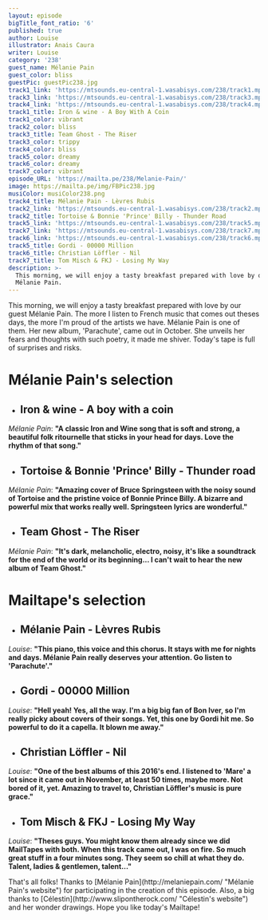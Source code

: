 ```yaml
---
layout: episode
bigTitle_font_ratio: '6'
published: true
author: Louise
illustrator: Anais Caura
writer: Louise
category: '238'
guest_name: Mélanie Pain
guest_color: bliss
guestPic: guestPic238.jpg
track1_link: 'https://mtsounds.eu-central-1.wasabisys.com/238/track1.mp3'
track3_link: 'https://mtsounds.eu-central-1.wasabisys.com/238/track3.mp3'
track4_link: 'https://mtsounds.eu-central-1.wasabisys.com/238/track4.mp3'
track1_title: Iron & wine - A Boy With A Coin
track1_color: vibrant
track2_color: bliss
track3_title: Team Ghost - The Riser
track3_color: trippy
track4_color: bliss
track5_color: dreamy
track6_color: dreamy
track7_color: vibrant
episode_URL: 'https://mailta.pe/238/Melanie-Pain/'
image: https://mailta.pe/img/FBPic238.jpg
musiColor: musiColor238.png
track4_title: Mélanie Pain - Lèvres Rubis
track2_link: 'https://mtsounds.eu-central-1.wasabisys.com/238/track2.mp3'
track2_title: Tortoise & Bonnie 'Prince' Billy - Thunder Road
track5_link: 'https://mtsounds.eu-central-1.wasabisys.com/238/track5.mp3'
track7_link: 'https://mtsounds.eu-central-1.wasabisys.com/238/track7.mp3'
track6_link: 'https://mtsounds.eu-central-1.wasabisys.com/238/track6.mp3'
track5_title: Gordi - 00000 Million
track6_title: Christian Löffler - Nil
track7_title: Tom Misch & FKJ - Losing My Way
description: >-
  This morning, we will enjoy a tasty breakfast prepared with love by our guest
  Mélanie Pain.
---
```

<p id="introduction">This morning, we will enjoy a tasty breakfast prepared with love by our guest Mélanie Pain. The more I listen to French music that comes out theses days, the more I'm proud of the artists we have. Mélanie Pain is one of them.
Her new album, 'Parachute', came out in October. She unveils her fears and thoughts with such poetry, it made me shiver. Today's tape is full of surprises and risks.</p>

# **Mélanie Pain's selection**

+ ## Iron & wine - A boy with a coin
_Mélanie Pain_: **"**A classic Iron and Wine song that is soft and strong, a beautiful folk ritournelle that sticks in your head for days. Love the rhythm of that song.**"**

+ ## Tortoise & Bonnie 'Prince' Billy - Thunder road
_Mélanie Pain_: **"**Amazing cover of Bruce Springsteen with the noisy sound of Tortoise and the pristine voice of Bonnie Prince Billy. A bizarre and powerful mix that works really well. Springsteen lyrics are wonderful.**"**

+ ## Team Ghost - The Riser
_Mélanie Pain_: **"**It's dark, melancholic, electro, noisy, it's like a soundtrack for the end of the world or its beginning... I can't wait to hear the new album of Team Ghost.**"**

# **Mailtape's selection**

+ ## Mélanie Pain - Lèvres Rubis
_Louise_: **"**This piano, this voice and this chorus. It stays with me for nights and days. Mélanie Pain really deserves your attention. Go listen to 'Parachute'.**"**

+ ## Gordi - 00000 Million
_Louise_: **"**Hell yeah! Yes, all the way. I'm a big big fan of Bon Iver, so I'm really picky about covers of their songs. Yet, this one by Gordi hit me. So powerful to do it a capella. It blown me away.**"**

+ ## Christian Löffler - Nil
_Louise_: **"**One of the best albums of this 2016's end. I listened to 'Mare' a lot since it came out in November, at least 50 times, maybe more. Not bored of it, yet. Amazing to travel to, Christian Löffler's music is pure grace.**"**

+ ## Tom Misch & FKJ - Losing My Way
_Louise_: **"**Theses guys. You might know them already since we did MailTapes with both. When this track came out, I was on fire. So much great stuff in a four minutes song. They seem so chill at what they do. Talent, ladies & gentlemen, talent...**"**

<p id="outroduction">That's all folks! Thanks to [Mélanie Pain](http://melaniepain.com/ "Mélanie Pain's website") for participating in the creation of this episode. Also, a big thanks to [Célestin](http://www.slipontherock.com/ "Célestin's website") and her wonder drawings. Hope you like today's Mailtape!</p>
